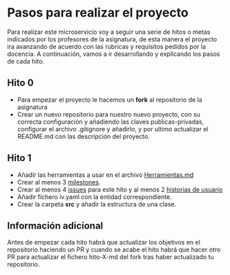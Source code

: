 # Pasos para realizar el proyecto
Para realizar este microservicio voy a seguir una serie de hitos o metas indicados por los profesores de la asignatura, de esta manera el proyecto ira avanzando de acuerdo con las rubricas y requisitos pedidos por la docencia.
A continuación, vamos a ir desarrollando y explicando los pasos de cada hito.

## Hito 0
- Para empezar el proyecto le hacemos un **fork** al repositorio de la asignatura
- Crear un nuevo repositorio para nuestro nuevo proyecto, con su correcta configuración y añadiendo las claves publicas-privadas, configurar el archivo .gitignore y añadirlo, y por ultimo actualizar el README.md con las descripción del proyecto.

## Hito 1
- Añadir las herramientas a usar en el archivo [Herramientas.md ](https://github.com/antonioml97/BuscadorPartidos/blob/master/docs/Herramientas.md)
- Crear al menos 3 [milestones](https://github.com/antonioml97/BuscadorPartidos/milestones).
- Crear al menos 4 [issues](https://github.com/antonioml97/BuscadorPartidos/issues) para este hito y al menos 2 [historias de usuario](https://github.com/antonioml97/BuscadorPartidos/blob/master/docs/HistoriasDeUsuario.md)
- Añadir fichero iv.yaml con la entidad correspondiente.
- Crear la carpeta **src** y añadir la estructura de una clase.


## Información adicional 
Antes de empezar cada hito habrá que actualizar los objetivos en el repositorio haciendo un PR y cuando se acabe el hito habrá que hacer otro PR para actualizar el fichero hito-X-md del fork tras haber actualizado tu repositorio.

